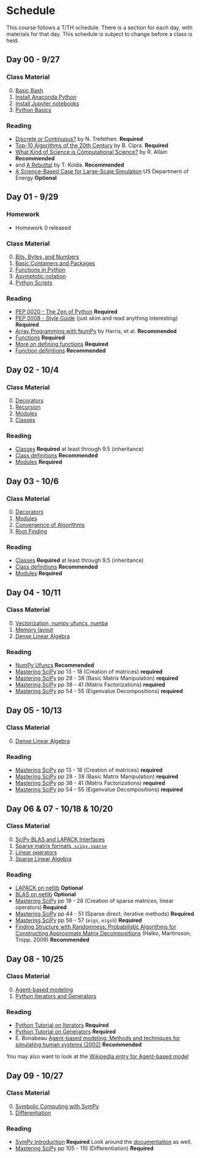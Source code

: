 # Schedule

This course follows a T/TH schedule.  There is a section for each day, with materials for that day.  This schedule is subject to change before a class is held.

## Day 00 - 9/27
### Class Material


0. [Basic Bash](https://caam37830.github.io/book/09_computing/basic_bash.html) 
1. [Install Anaconda Python](https://github.com/caam37830-2021/materials/blob/master/lectures/00/conda.md) 
2. [Install Jupyter notebooks](https://github.com/caam37830-2021/materials/blob/master/lectures/00/jupyter.ipynb) 
3. [Python Basics](https://caam37830.github.io/book/00_python/basics.html) 

### Reading

* [Discrete or Continuous?](https://archive.siam.org/pdf/news/1975.pdf) by N. Trefethen. **Required**
* [Top-10 Algorithms of the 20th Century](https://archive.siam.org/pdf/news/637.pdf) by B. Cipra. **Required**
* [What Kind of Science is Computational Science?](https://www.wired.com/2014/01/what-kind-of-science-is-computational-science/) by R. Allain **Recommended**
* and [A Rebuttal](https://sinews.siam.org/Details-Page/what-kind-of-science-is-computational-science-a-rebuttal) by T. Kolda. **Recommended**
* [A Science-Based Case for Large-Scale Simulation](https://www.pnnl.gov/scales/docs/volume1_300dpi.pdf) US Department of Energy **Optional**
   
## Day 01 - 9/29

### Homework
* Homework 0 released


### Class Material
0. [Bits, Bytes, and Numbers](https://caam37830.github.io/book/00_python/bitsbytes.html) 
1. [Basic Containers and Packages](https://caam37830.github.io/book/00_python/basic_packages.html)
2. [Functions in Python](https://caam37830.github.io/book/00_python/functions.html)  
3. [Asymptotic notation](https://caam37830.github.io/book/01_analysis/asymptotic_notation.html) 
4. [Python Scripts](https://github.com/caam37830/materials/blob/master/lectures/01/script.py) 

### Reading
* [PEP 0020 - The Zen of Python](https://www.python.org/dev/peps/pep-0020/) **Required**
* [PEP 0008 - Style Guide](https://www.python.org/dev/peps/pep-0008) (just skim and read anything interesting) **Required**
* [Array Programming with NumPy](https://www.nature.com/articles/s41586-020-2649-2) by Harris, et al. **Recommended**
* [Functions](https://docs.python.org/3/tutorial/controlflow.html#defining-functions) **Required**
* [More on defining functions](https://docs.python.org/3/tutorial/controlflow.html#more-on-defining-functions) **Required**
* [Function definitions](https://docs.python.org/3/reference/compound_stmts.html#function-definitions) **Recommended**

## Day 02 - 10/4

### Class Material

0. [Decorators](https://caam37830.github.io/book/00_python/decorators.html) 
1. [Recursion](https://caam37830.github.io/book/01_analysis/recursion.html) 
1. [Modules](https://caam37830.github.io/book/00_python/modules.html) 
1. [Classes](https://caam37830.github.io/book/00_python/classes.html) 

### Reading

* [Classes](https://docs.python.org/3/tutorial/classes.html) **Required** at least through 9.5 (inheritance)
* [Class definitions](https://docs.python.org/3/reference/compound_stmts.html#class-definitions) **Recommended**
* [Modules](https://docs.python.org/3/tutorial/modules.html) **Required**

## Day 03 - 10/6

### Class Material

0. [Decorators](https://caam37830.github.io/book/00_python/decorators.html) 
1. [Modules](https://caam37830.github.io/book/00_python/modules.html) 
2. [Convergence of Algorithms](https://caam37830.github.io/book/01_analysis/convergence.html) 
3. [Root Finding](https://caam37830.github.io/book/04_functions/roots.html) 

### Reading
* [Classes](https://docs.python.org/3/tutorial/classes.html) **Required** at least through 9.5 (inheritance)
* [Class definitions](https://docs.python.org/3/reference/compound_stmts.html#class-definitions) **Recommended**
* [Modules](https://docs.python.org/3/tutorial/modules.html) **Required**


## Day 04 - 10/11

### Class Material

0. [Vectorization, numpy ufuncs, numba](https://caam37830.github.io/book/09_computing/performance/numpy_ufuncs.html)
1. [Memory layout](https://caam37830.github.io/book/02_linear_algebra/memory.html)
2. [Dense Linear Algebra](https://caam37830.github.io/book/02_linear_algebra/numpy_scipy_linalg.html)


### Reading

* [NumPy Ufuncs](https://numpy.org/doc/stable/reference/ufuncs.html) **Recommended**
* [Mastering SciPy](https://catalog.lib.uchicago.edu/vufind/Record/11908913) pp 13 - 18 (Creation of matrices) **required**
* [Mastering SciPy](https://catalog.lib.uchicago.edu/vufind/Record/11908913) pp 28 - 38 (Basic Matrix Manipulation) **required**
* [Mastering SciPy](https://catalog.lib.uchicago.edu/vufind/Record/11908913) pp 38 - 41 (Matrix Factorizations) **required**
* [Mastering SciPy](https://catalog.lib.uchicago.edu/vufind/Record/11908913) pp 54 - 55 (Eigenvalue Decompositions) **required**

## Day 05 - 10/13

### Class Material


0. [Dense Linear Algebra](https://caam37830.github.io/book/02_linear_algebra/numpy_scipy_linalg.html)


### Reading

* [Mastering SciPy](https://catalog.lib.uchicago.edu/vufind/Record/11908913) pp 13 - 18 (Creation of matrices) **required**
* [Mastering SciPy](https://catalog.lib.uchicago.edu/vufind/Record/11908913) pp 28 - 38 (Basic Matrix Manipulation) **required**
* [Mastering SciPy](https://catalog.lib.uchicago.edu/vufind/Record/11908913) pp 38 - 41 (Matrix Factorizations) **required**
* [Mastering SciPy](https://catalog.lib.uchicago.edu/vufind/Record/11908913) pp 54 - 55 (Eigenvalue Decompositions) **required**

## Day 06 & 07 - 10/18 & 10/20

### Class Material

0. [SciPy BLAS and LAPACK Interfaces](https://caam37830.github.io/book/02_linear_algebra/blas_lapack.html)
1. [Sparse matrix formats, `scipy.sparse`](https://caam37830.github.io/book/02_linear_algebra/sparse.html)
2. [Linear operators](https://caam37830.github.io/book/02_linear_algebra/linearoperators.html)
3. [Sparse Linear Algebra](https://caam37830.github.io/book/02_linear_algebra/sparse_linalg.html)

### Reading

* [LAPACK on netlib](https://www.netlib.org/lapack/) **Optional**
* [BLAS on netlib](https://www.netlib.org/blas/) **Optional**
* [Mastering SciPy](https://catalog.lib.uchicago.edu/vufind/Record/11908913) pp 19 - 28 (Creation of sparse matrices, linear operators) **Required**
* [Mastering SciPy](https://catalog.lib.uchicago.edu/vufind/Record/11908913) pp 44 - 51 (Sparse direct, iterative methods) **Required**
* [Mastering SciPy](https://catalog.lib.uchicago.edu/vufind/Record/11908913) pp 56 - 57 (`eigs`, `eigsh`) **Required**
* [Finding Structure with Randomness: Probabilistic Algorithms for Constructing Approximate Matrix Decompositions](http://users.cms.caltech.edu/~jtropp/papers/HMT11-Finding-Structure-SIREV.pdf) (Halko, Martinsson, Tropp. 2009) **Recommended**


## Day 08 - 10/25

### Class Material

0. [Agent-based modeling](https://caam37830.github.io/book/09_computing/agent_based_models.html) 
1. [Python Iterators and Generators](https://caam37830.github.io/book/00_python/iterators.html) 

### Reading

* [Python Tutorial on Iterators](https://docs.python.org/3/tutorial/classes.html#iterators) **Required**
* [Python Tutorial on Generators](https://docs.python.org/3/tutorial/classes.html#generators) **Required**
* E. Bonabeau [Agent-based modeling: Methods and techniques for simulating human systems (2002)](https://www.pnas.org/content/99/suppl_3/7280) **Recommended**

You may also want to look at the [Wikipedia entry for Agent-based model](https://en.wikipedia.org/wiki/Agent-based_model)

## Day 09 - 10/27

### Class Material
0. [Symbolic Computing with SymPy](https://caam37830.github.io/book/04_functions/sympy.html) 
1. [Differentiation](https://caam37830.github.io/book/04_functions/differentiation.html) 

### Reading

* [SymPy Introduction](https://docs.sympy.org/latest/tutorial/intro.html) **Required** Look around the [documentation](https://docs.sympy.org/latest/index.html) as well.
* [Mastering SciPy](https://catalog.lib.uchicago.edu/vufind/Record/11908913) pp 105 - 110 (Differentiation) **Required**

